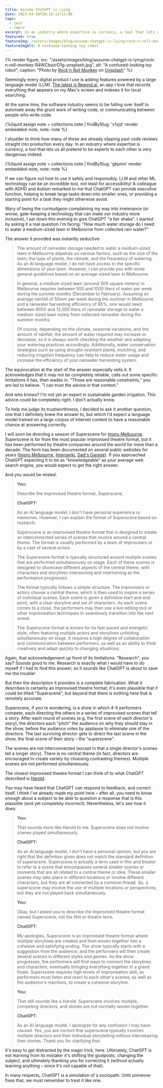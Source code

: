 ```yaml
---
title: Assume ChatGPT is Lying
date: 2023-03-28T20:18:12+11:00
tags:
  - tech
  - impro
excerpt: In an industry where expertise is currency, a tool that lets us all pretend to be experts to each other is very dangerous indeed.
featured: true
featureImg: /assets/images/blog/assume-chatgpt-is-lying/rock-n-roll-monkey-R4WCbazrD1g-unsplash-1152.jpg
featureImgAlt: A confused-looking toy robot
---
```


{% render figure,
  src: "/assets/images/blog/assume-chatgpt-is-lying/rock-n-roll-monkey-R4WCbazrD1g-unsplash.jpg",
  alt: "A confused-looking toy robot",
  caption: "Photo by <a href='https://unsplash.com/@rocknrollmonkey?utm_source=unsplash&utm_medium=referral&utm_content=creditCopyText'>Rock'n Roll Monkey</a> on <a href='https://unsplash.com/photos/R4WCbazrD1g?utm_source=unsplash&utm_medium=referral&utm_content=creditCopyText'>Unsplash</a>"
%}

Seemingly every digital product I use is adding features powered by a large language model (LLM). [The latest is Rewind.ai](https://www.rewind.ai/chatgpt-for-me), an app I love that records everything that appears on my Mac's screen and indexes it for local searching.

At the same time, the software industry seems to be falling over itself to automate away the grunt work of writing code, or communicating between people who write code.

{%liquid
  assign note = collections.note | findBySlug: 'x1xjd'
  render embedded-note, note: note
%}

I shudder to think how many of these are already slipping past code reviews straight into production every day. In an industry where expertise is currency, a tool that lets us all pretend to be experts to each other is very dangerous indeed.

{%liquid
  assign note = collections.note | findBySlug: 'gkpmo'
  render embedded-note, note: note
%}

If we can figure out how to use it safely and responsibly, LLM and other ML technology can be an incredible tool, not least for accessibility! A colleague with ADHD and Autism remarked to me that ChatGPT can provide executive function, helping to break large tasks down into smaller ones, or providing a starting point for a task they might otherwise avoid.

Wary of being the curmudgeon complaining my way into irrelevance (or worse, gate-keeping a technology that can make our industry more inclusive), I sat down this evening to give ChatGPT "a fair shake". I started by asking it a real question I'm facing: "How much water storage do I need to water a medium-sized lawn in Melbourne from collected rain water?"

The answer it provided was instantly seductive:

> The amount of rainwater storage needed to water a medium-sized lawn in Melbourne depends on various factors, such as the size of the lawn, the type of plants, the climate, and the frequency of watering. As an AI language model, I do not have access to the specific dimensions of your lawn. However, I can provide you with some general guidelines based on an average-sized lawn in Melbourne.
>
> In general, a medium-sized lawn (around 300 square meters) in Melbourne requires between 500 and 1000 liters of water per week during the summer months (December to February). Assuming an average rainfall of 50mm per week during the summer in Melbourne and a rainwater harvesting efficiency of 85%, one would need between 6000 and 12,000 liters of rainwater storage to water a medium-sized lawn solely from collected rainwater during the summer months.
>
> Of course, depending on the climate, seasonal variations, and the amount of rainfall, the amount of water required may increase or decrease, so it is always worth checking the weather and adapting your watering practices accordingly. Additionally, water conservation strategies such as using drought-resistant plants, mulching, and reducing irrigation frequency can help to reduce water usage and increase the efficiency of your rainwater harvesting system.

The equivocation at the start of the answer especially sells it. It acknowledges that it may not be completely reliable, calls out some specific limitations it has, then wades in. "Those are reasonable constraints," you are led to believe. "I can trust the advice in that context."

And who knows? I'm not yet an expert in sustainable garden irrigation. This advice could be completely right. I don't actually know.

To help me judge its trustworthiness, I decided to ask it another question, one that I definitely knew the answer to, but which I'd expect a language model trained on a large corpus of Internet content to have a reasonable chance at answering correctly.

I will soon be directing a season of Superscene for [Impro Melbourne](https://www.impromelbourne.com.au). Superscene is far from the most popular improvised theatre format, but it has been performed by theatre companies around the world for more than a decade. The form has been documented on several public websites for years ([Impro Melbourne](https://www.impromelbourne.com.au/blog/2015/02/super-scene-gorilla-theatre-turned-up-to-eleven), [Improwiki](https://improwiki.com/en/wiki/improv/superscene), [Dad's Garage](https://www.dadsgarage.com/superscene)). If you approached ChatGPT expecting it to be as "knowledgeable" as your average web search engine, you would expect to get the right answer.

And you would be misled:

> **You:**
>
> Describe the improvised theatre format, Superscene.
>
> **ChatGPT:**
>
> As an AI language model, I don't have personal experience or memories. However, I can explain the format of Superscene based on research.
>
> Superscene is an improvised theatre format that is designed to create an interconnected series of scenes that revolve around a central theme. The format is usually performed by a team of improvisers or by a cast of several actors.
>
> The Superscene format is typically structured around multiple scenes that are performed simultaneously on stage. Each of these scenes is designed to showcase different aspects of the central theme, with characters and storylines intersecting and intertwining as the performance progresses.
>
> The format typically follows a simple structure. The improvisers or actors choose a central theme, which is then used to inspire a series of individual scenes. Each scene is given a definitive start and end point, with a clear storyline and set of characters. As each scene comes to a close, the performers may then use a live editing tool or other improvisation techniques to seamlessly transition into the next scene.
>
> The Superscene format is known for its fast-paced and energetic style, often featuring multiple actors and storylines unfolding simultaneously on stage. It requires a high degree of collaboration and communication between performers, as well as an ability to think creatively and adapt quickly to changing situations.

Again, that acknowledgement up front of its limitations. "Research", you say? Sounds good to me. Research is exactly what I would have to do myself if I had to find this answer, so it sounds like ChatGPT is about to save me the trouble!

But then the description it provides is a complete fabrication. What it describes is certainly an improvised theatre format; it's even plausible that it could be titled "Superscene", but beyond that there is nothing here that is remotely accurate.

Superscene, if you're wondering, is a show in which 4-5 performers compete, each directing the others in a series of improvised scenes that tell a story. After each round of scenes (e.g. the first scene of each director's story), the directors each "pitch" the audience on why they should stay in the show, before the audience votes by applause to eliminate one of the directors. The last surviving director gets to direct the last scene in the show, the final scene of their story – the "superscene".

The scenes are not interconnected (except in that a single director's scenes tell a longer story). There is no central theme (in fact, directors are encouraged to create variety by choosing contrasting themes). Multiple scenes are not performed simultaneously.

The closest improvised theatre format I can think of to what ChatGPT described is [Harold](https://en.wikipedia.org/wiki/Harold_(improvisation)).

You may have heard that ChatGPT can respond to feedback, and correct itself. I think I've already made my point here – after all, you need to know enough about a subject to be able to question a response that is this plausible (and yet completely incorrect). Nevertheless, let's see how it does:

> **You:**
>
> That sounds more like Harold to me. Superscene does not involve scenes played simultaneously.
>
> **ChatGPT:**
>
> As an AI language model, I don't have a personal opinion, but you are right that the definition given does not match the standard definition of superscene. Superscene is actually a term used in film and theater to refer to a scene that encompasses several smaller scenes or moments that are all related to a central theme or idea. These smaller scenes may take place in different locations or involve different characters, but they are all connected by a common thread. So, a superscene may involve the use of multiple locations or perspectives, but they are not played back simultaneously.
>
> **You:**
>
> Okay, but I asked you to describe the improvised theatre format named Superscene, not the film or theatre term.
>
> **ChatGPT:**
>
> My apologies, Superscene is an improvised theatre format where multiple storylines are created and then woven together into a cohesive and satisfying ending. The show typically starts with a suggestion from the audience, and the performers will then create several scenes in different styles and genres. As the show progresses, the performers will find ways to connect the storylines and characters, eventually bringing everything together in a grand finale. Superscene requires high levels of improvisation skill, as performers must listen and react to each other's scenes, as well as the audience's reactions, to create a cohesive storyline.
>
> **You:**
>
> That still sounds like a Harold. Superscene involves multiple, competing directors, and stories are not normally woven together.
>
> **ChatGPT:**
>
> As an AI language model, I apologize for any confusion I may have caused. Yes, you are correct that superscene typically involves multiple directors and their individual storytelling without interweaving their stories. Thank you for clarifying that.

It's easy to get distracted by the magic trick, here. Ultimately, ChatGPT is not learning from its mistake: it's shifting the goalposts, changing the subject, and ultimately thanking you for correcting it (without actually learning anything – since it's not capable of that).

In many respects, ChatGPT is a simulation of a sociopath. Until someone fixes that, we must remember to treat it like one.
